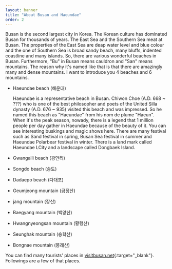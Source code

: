```yaml
---
layout: banner
title: "About Busan and Haeundae"
order: 2
---
```


Busan is the second largest city in Korea. The Korean culture has dominated Busan for thousands of years. The East Sea and the Southern Sea meat at Busan. The properties of the East Sea are deap water level and blue colour and the one of Southern Sea is broad sandy beach, many bluffs, indented coastline and many islands. So, there are various wonderful beaches in Busan. Furthermore, "Bu" in Busan means cauldron and "San" means mountains. The reason why it's named like that is that there are amazingly many and dense mountains. I want to introduce you 4 beaches and 6 mountains.

* Haeundae beach (해운대)

    Haeundae is a representative beach in Busan. Chiwon Choe (A.D. 668 ~ ???) who is one of the best philosopher and poets of the United Silla dynasty (A.D. 676 ~ 935) visited this beach and was impressed. So he named this beach as "Haeundae" from his nom de plume "Haeun". When it's the peak season, nowady, there is a legend that 1 million people per day gather in Haeundae because of the beauty of it. You can see interesting buskings and magic shows here. There are many festival such as Sand festival in spring, Busan Sea festival in summer and Haeundae Polarbear festival in winter. There is a land mark called Haeundae LCity and a landscape called Dongbaek Island. 

* Gwangalli beach (광안리)
  
* Songdo beach (송도)

* Dadaepo beach (다대포)

* Geumjeong mountain (금정산)

* jang mountain (장산)

* Baegyang mountain (백양산)

* Hwangnyeongsan mountain (황령산)

* Seunghak mountain (승학산)

* Bongnae mountain (봉래산)

You can find many tourists' places in [visitbusan.net](https://www.visitbusan.net/en/index.do){:target="_blank"}. Followings are a few of that places.